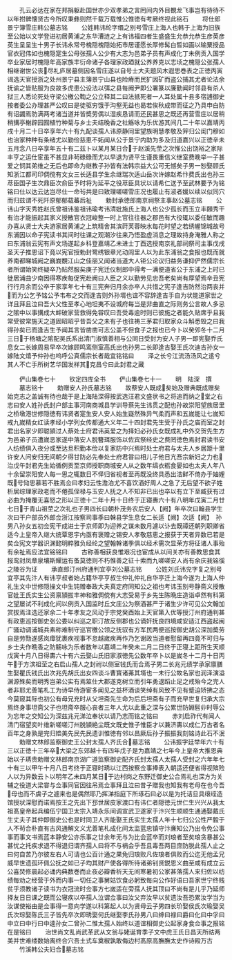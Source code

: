 <!-- { "loadSidebar": true } -->
　　孔云必达在家在邦捐躯赴国世亦少双孝弟之言罔间内外目覩龙飞事岂有待待不以年拊髀懐贤古今所叹秉彝则然千载万载惟公惟徳有考厥终视此铭石
　　将仕郎景宁簿雪庄韩公墓志铭
　　公姓韩讳纶字缗之别号雪庄上海人也韩于上海为旧族至公始以文学登进初居黄浦之东华漕涟之上有讳福四者生盛盛生允恭允恭生彦英彦英生呈呈生十男子长讳永常号槐隠槐隠始拓市居谨愿长厚修髯白晳如画以输粟授品官衣冠伟如也槐隠寔生公母张孺人公少有大志为邑弟子员有声成化丁未例贡入国学卒业家居时槐隠年高家族丰衍命诸子各理家政廼就公养养克以志顷之槐隠公张孺人相继谢世公丧尽礼庐居墓侧因名雪庄遂以自号士大夫题风木遐思巻表之正徳丙寅谒选天官授浙之处州景宁县主簿景宁山县也险瘠而民犷因矿而盗公捕其尤者论法余抚谕之皆贴服为良故多虎患公设法以弭之县每阙尹即公署篆以廉勤闻时邻县有杀人狱三人悉论死处守梁公檄公鞫之公立释其二曰法抵死者一人耳处属十县多宿逋御史按者委公办理甚严公叹曰是徒驱穷饿于沟壑无益也曷若俟秋成带而征之乃具申白防有诏蠲焉防满两考诸当道并皆奬劳偶以湿疾恳请而还民甚思之既还再营雪庄以居稍稍搆亭榭辟园囿植竹种菊与乡士夫结晚香之社觞咏为乐优游其间几二十年以嘉靖丙戌十月二十日卒享年六十有九配谈孺人讳原静同里望族明慧孝敬及笄归公闺门穆如也治家种种有条绪尤以勤俭慈恵不妬闻从公于景宁内助为多及归道嘉兴以正徳辛未五月念八日卒享年五十有二兹卜以某月某日合于赵溪先茔之次惟公出饶裕之家际丰亨之运仕宦虽不甚显非茍碌碌而尤以早退为贤平生谨畏重信义继室费晚举一子甚爱之悯其弟维之无后也即命为继教子孙皆有法韩宗益大公可无憾矣子男一恕娶顾氏知浙江都司印倜傥有文女三长适县学生余继瑞次适山岳次许嫁赵希忭费氏出也孙三荩臣国子生次鼎臣次俞臣予时将为延平之役荩臣具状以请希仁送予至武林要予为铭铭曰仕以达云达岂尽仕一命茍共是曰致理嗟嗟雪庄况也履止有淑者媛以续以似同穴而归兹谓不死阡原郁郁载蕃后祉
　　勅封承徳郎南京祠祭主事赵公墓志铭
　　公讳山字天秀姓赵氏曾祖讳鉴祖讳瑜考讳清妣施氏上海人也公少孤长而玉立丰頥秀干有治才能振起其家义授散官衣冠峻整一时上官往往器之郡邑有大役辄以委任敏而趣办喜从贤士大夫游家居黄浦之上筑精舍其滨莳芙蓉映水每花时望之若绣幄锦城故号东浦因以命子宪读书其间时往课之观潮汐往来乃悟盈虚消息之理故持身淹雅人称之曰东浦翁云宪有声文场遂起乡科登嘉靖乙未进士丁酉选授南京礼部祠祭司主事戊戌圣天子推恩诏下竟以宪官授勅封鹭绣银章光动闾里人以为此东浦翁之食报也既而就养南都睇城阙之巍峩覩江山之佳丽又闻诸当道大人钜公论议归益务谦抑俨然儒宗长者所谓始笑终疑卒乃贴然服矣庚子宪迁仪制郎中得考一满便道省公于东浦之上时已徙居浦曲少南因得寒疾每促宪赴阙曰人臣之义以勤劳见忠吾老矣尚有厚望焉辛丑宪行行月余而公卒于家享年七十有三宪奔归月余亦卒人共惜之宪子逢吉防然治两丧并而为公乞予铭公予韦布之交而逢吉则外孙壻也谊不容辞逢吉手自为状能道家世之详且拜且泣曰吾大父性至孝心地坦夷不设城府每当是非曲直之际则务公言故人多忌之隂中以事搆成大衅破家营救得免甞叹曰吾受毒逾时则已彼施之者能久贴席乎且我常受彼常施天之道固昭昭乎昔吾父之未有子也往祷三茅君归取家众斗斛悉毁之曰我得孙矣已而逢吉生予闻其言皆凿凿可志公盖不但食子之报也已今卜以癸夘冬十二月三日于杨塘之隂配吴氏系出清门淑慎善相与公同日受封为安人子男一即宪娶乔氏息女二长嫁周易早卒次嫁顾鸣鸾侧室高氏出也孙男二长即逢吉娶王氏次迪吉孙女一嫁陆文熺予仲孙也呜呼公真儒宗长者哉宜铭铭曰
　　泽之长兮江流汤汤风之逺兮其人不亡手所树艺华国发祥其克昌兮曰此封君之藏










　　俨山集巻七十
　　钦定四库全书
　　俨山集巻七十一
　　明　陆深　撰
　　墓志铭十
　　勅赠安人孙氏墓志铭
　　故蔡安人既成矣始及赠典既成赠矣始克志之盖诚有待也哉于是上海陆深得按武选汪君文盛状书之将追而纳之堂之右志曰安人姓孙氏封户部主事河南商城县学训导蔡先生讳贯之配也孙故崇阳望族居里之桥墩港世修隠徳有讳贤者寔生安人安人始生嶷然殊异气柔而声和五嵗能让七嵗知戒九嵗精女红读孝经小学列女传都通大义年二十四封君先生受于孙氏之庙而室之封君出名家少即聪頴过人蔡处士府君讳英爱之为择妇必孙氏女既成礼中外交贺先生方为邑弟子员遭嵗恶家遂中落安人脱簪珥服饰以佐宾祭经史之费罔徳色焉封君读书安人纺绩俱入夜分或至达旦积勤本俭以复家防中兴焉时处士府君与太夫人乡居距十里许安人问安归无间朝夕得甘防必先奉处士府君甞曰相儿子他日亢吾宗新妇之力也治戊午封君先生始循例贡至京师授职商城安人从之数年缟衣粝食晏如也太夫人年八十余留崇阳安人每一思之辄数日不怿归省视者至再既没终具悉出洁鲜不倚办于妯娌既号恸思慕若不胜焉佥曰孝妇云性澹泊尤不喜饮酒好周人之急了无后望不欲子姓析居综理家政老而不倦孤侄禄与玉安人抚之人不知非已出也卒以有立下至臧获有过必曲为掩覆无喜怒之形以正徳十二年十月十日终于正寝夀六十有八明年戊寅二月廿七日于青山祖茔之次礼也子男四长曰朝朴茂务农后安人【阙】年卒次曰翰县学生次曰干户部员外郎佥浙江按察司事季曰榦县学生息女二长适【阙】次适【阙】　孙男八孙女五初佥宪干成进士于京师即为迎养之谋未数月遽以讣去既禫还朝列职卿省适今上皇帝入继大统覃恩宇内亟有褒赠之锡安人孝敬慈恵之报获于天者异数已若是矣佥宪文学器识渊懿明粹雅负经纶之望翰榦诸季俱以经术需次显荣方将征诸人事殆有余祉焉应法宜铭铭曰
　　古称善相获良惟艰况也宦成从以间关亦有善教思食其报鸾封凤章泉壤斯耀运有蚤莫徳则不朽惟善之征十索而九嗟嗟安人尚有余庆我铭徯之陵谷为证
　　承直郎汀州府通判宜亭刘公墓志铭
　　公姓刘氏讳兖字复之别号宜亭其先汴人有讳亨叔者始占籍华亭亨叔生仲礼仲礼自华亭迁上海今遂为上海人仲礼生文中世修隠操文中生钝赠奉政大夫真定府同知公之祖也考讳玉别号静斋义授散官妣王氏实生公资禀頴拔丰神和雅倜傥有大志受易于乡先生陈晩庄造诣卓然有科第之望屡试不利成化间以例贡入国监时丘文庄公为祭酒甚严于诸生少许可见公文翰加赏拔焉注选还家余二十年孝友之风动于宗党癸酉始上天官第入优等授汀州府通判甚有政恵巡按御史张公委以纠巡之职汀故反侧郡也公谪奸抚良四境咸安适江西盗起闽广骚动调浦城兵素称难制守巡官檄公领之抚驭有方军民两便巡按御史胡公深加奬劳自是劳勚遂感岚瘴犹裹疾视事不怠越嵗疾再作乃乞谢政当道者慰留再四竟不可归与乡士夫作晩香之防觞咏为乐者数年以嘉靖二年癸未二月二日终于正寝上距所生天顺戊寅十月八日得夀六十有六云娶山氏旧家淑徳先公数年卒卜以是嵗冬十二月十日丙午于方滨祖茔之右启山孺人之封祔以侧室钱氏而合焉子男二长兆元绩学承家廪膳生娶瞿氏钱氏出次兆先胡氏出女四谈斗曹寳诸茀其壻也一未行公故名家也润泽演溢渊源殊矣而明秀岂弟公实有焉筮仕大郡遂克树立而引年勇退蹈止足之戒殆今之完人者非耶尤善笔札工为诗早侍游宦多闻见之益杯酒谈笑绰有风致不见有蹙迫矫拂之态今莫窥其际也初公有母兄充时从父坦斋先生命为后后坦斋有子而充早世复归承大宗焉终身事坦斋父子也坦斋卒服心丧者三年人尤以此重之深与公累世防婣髫丱时辱公为忘年之交知公为深兹兆元涕泣奉状以请乃志而铭之铭曰
　　赤刘启祚代有闻人清门宿望奕叶维新嗟嗟汀州脱頴絶尘既文既史惟子惟臣才以兼济夀以成仁万古者名百年之身孰是完归嫓美先民先民遗训惟徳有邻以昌厥后孙子振振我刻铭诗此石不泯
　　勅赠文林郎监察御史王公封太孺人齐氏合墓志铭
　　公讳振字廷举年六十有三以正徳十三年卒大梁之东郊越十有四年戊子是为嘉靖之七年今上皇帝大推恩典始以子琇贵勅赠文林郎南京湖广道监察御史配齐氏封太孺人太孺人受封之六年年七十有三以甲午十月八日考终于正寝时琇以江西按察佥事捧表入朝适还便省得视殡殓人以为异数云卜以明年乙未四月某日于边村岗之东野迁御史公合焉礼也深方为关辅之役道大梁甞与佥事同官因往吊焉佥事拜且泣曰昔子赠我也知我有老母在也今吾母也而不虞子之遽来也是偶然耶乃挥涕指庭下所琢石曰必以是为托诘旦具缞绖造馆授状深慰而诺焉按王之先出下邳世居皮家渡口有讳仁者隠徳元世仁生兴兴从我太祖髙皇帝起兵编伍宁国卫太宗入靖永乐间调宣武卫遂家于汴兴生顺顺生通通娶戴氏生丈夫子其仲即御史公也是时同卫人齐能娶王氏实生太孺人年十七归公公性严毅于人不茍合朴直有古风通解文义尤善笔札成化间太监蓝忠镇守汴亷知公乃出令免公事事而事文书焉蓝本静安公亦乐事之廿余年无与为比会蓝卒而刘琅者至矣琅贪暴甚公甚忧之托疾求退不得退归谓齐孺人曰将不与祸会乎吾且毒吾两目庶防脱此孺人止之曰何自苦乃尔彼左右人可请也公百计通之果免归琅败凡佐琅者俱败而公迄无他孟兄威早世遗孤环佩公抚之如已子均其财产使各得所待诸弟钊贤鋭恩义曲至咸有成立云公喜焚修晨起必诵内典数巻而止夜必瓣香祈天无间寒暑初公家甚落孺人来归佐以纺绩每劝之经营于外而内事一切任之事舅姑饮食必躬致每向公作好语曰吾家世宁终贱贫乎须教诸子读书为衣冠流时佥事方七嵗适在旁孺人抚其顶曰不尚有是儿乎乃延师择友日日课之既而公寝疾以卒孺人泣谓佥事曰汝父弃汝早以贫遗汝吾恐累汝学当为汝谋使裕由是佥事得一意向学遂以科第起人以为贤母云子男四长玠娶侯氏次瑜娶吴氏次琮娶陈氏三子皆先卒次即琇娶何氏继娶李氏孙男八曰绅曰禄曰爵曰化曰中孚曰中立曰中行曰中逵孙女二曾孙二惟太孺人始终以道谊相御史公起家身食佥事之报铭在是铭曰
　　治世尚文乱尚武革武从文翁与姥诞育季子文中虎王氏日昌天所祜两美并世难缕数始离终合穴吾土式车奠椒孰敢侮边村髙原高膴膴太史作诗殿万古
　　竹溪韩公夫妇合墓志铭
